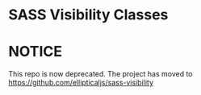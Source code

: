 SASS Visibility Classes
===========================


# NOTICE

This repo is now deprecated. The project has moved to https://github.com/ellipticaljs/sass-visibility

